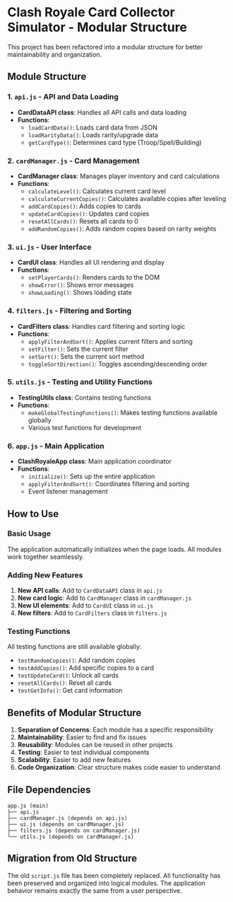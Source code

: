 # Clash Royale Card Collector Simulator - Modular Structure

This project has been refactored into a modular structure for better maintainability and organization.

## Module Structure

### 1. `api.js` - API and Data Loading
- **CardDataAPI class**: Handles all API calls and data loading
- **Functions**:
  - `loadCardData()`: Loads card data from JSON
  - `loadRarityData()`: Loads rarity/upgrade data
  - `getCardType()`: Determines card type (Troop/Spell/Building)

### 2. `cardManager.js` - Card Management
- **CardManager class**: Manages player inventory and card calculations
- **Functions**:
  - `calculateLevel()`: Calculates current card level
  - `calculateCurrentCopies()`: Calculates available copies after leveling
  - `addCardCopies()`: Adds copies to cards
  - `updateCardCopies()`: Updates card copies
  - `resetAllCards()`: Resets all cards to 0
  - `addRandomCopies()`: Adds random copies based on rarity weights

### 3. `ui.js` - User Interface
- **CardUI class**: Handles all UI rendering and display
- **Functions**:
  - `setPlayerCards()`: Renders cards to the DOM
  - `showError()`: Shows error messages
  - `showLoading()`: Shows loading state

### 4. `filters.js` - Filtering and Sorting
- **CardFilters class**: Handles card filtering and sorting logic
- **Functions**:
  - `applyFilterAndSort()`: Applies current filters and sorting
  - `setFilter()`: Sets the current filter
  - `setSort()`: Sets the current sort method
  - `toggleSortDirection()`: Toggles ascending/descending order

### 5. `utils.js` - Testing and Utility Functions
- **TestingUtils class**: Contains testing functions
- **Functions**:
  - `makeGlobalTestingFunctions()`: Makes testing functions available globally
  - Various test functions for development

### 6. `app.js` - Main Application
- **ClashRoyaleApp class**: Main application coordinator
- **Functions**:
  - `initialize()`: Sets up the entire application
  - `applyFilterAndSort()`: Coordinates filtering and sorting
  - Event listener management

## How to Use

### Basic Usage
The application automatically initializes when the page loads. All modules work together seamlessly.

### Adding New Features
1. **New API calls**: Add to `CardDataAPI` class in `api.js`
2. **New card logic**: Add to `CardManager` class in `cardManager.js`
3. **New UI elements**: Add to `CardUI` class in `ui.js`
4. **New filters**: Add to `CardFilters` class in `filters.js`

### Testing Functions
All testing functions are still available globally:
- `testRandomCopies()`: Add random copies
- `testAddCopies()`: Add specific copies to a card
- `testUpdateCard()`: Unlock all cards
- `resetAllCards()`: Reset all cards
- `testGetInfo()`: Get card information

## Benefits of Modular Structure

1. **Separation of Concerns**: Each module has a specific responsibility
2. **Maintainability**: Easier to find and fix issues
3. **Reusability**: Modules can be reused in other projects
4. **Testing**: Easier to test individual components
5. **Scalability**: Easier to add new features
6. **Code Organization**: Clear structure makes code easier to understand

## File Dependencies

```
app.js (main)
├── api.js
├── cardManager.js (depends on api.js)
├── ui.js (depends on cardManager.js)
├── filters.js (depends on cardManager.js)
└── utils.js (depends on cardManager.js)
```

## Migration from Old Structure

The old `script.js` file has been completely replaced. All functionality has been preserved and organized into logical modules. The application behavior remains exactly the same from a user perspective.
